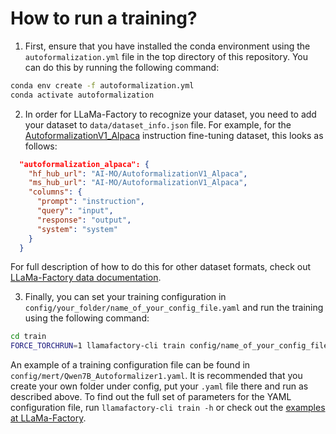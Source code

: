 # How to run a training?

1. First, ensure that you have installed the conda environment using the `autoformalization.yml` file in the top directory of this repository. You can do this by running the following command:

```bash
conda env create -f autoformalization.yml
conda activate autoformalization
```

2. In order for LLaMa-Factory to recognize your dataset, you need to add your dataset to `data/dataset_info.json` file. For example, for the [AutoformalizationV1_Alpaca](https://huggingface.co/datasets/AI-MO/AutoformalizationV1_Alpaca) instruction fine-tuning dataset, this looks as follows:

```json
  "autoformalization_alpaca": {
    "hf_hub_url": "AI-MO/AutoformalizationV1_Alpaca",
    "ms_hub_url": "AI-MO/AutoformalizationV1_Alpaca",
    "columns": {
      "prompt": "instruction",
      "query": "input",
      "response": "output",
      "system": "system"
    }
  }
```

For full description of how to do this for other dataset formats, check out [LLaMa-Factory data documentation](https://github.com/hiyouga/LLaMA-Factory/blob/main/data/README.md).

3. Finally, you can set your training configuration in `config/your_folder/name_of_your_config_file.yaml` and run the training using the following command:

```bash
cd train
FORCE_TORCHRUN=1 llamafactory-cli train config/name_of_your_config_file.yaml 
```

An example of a training configuration file can be found in `config/mert/Qwen7B_Autoformalizer1.yaml`. It is recommended that you create your own folder under config, put your `.yaml` file there and run as described above. To find out the full set of parameters for the YAML configuration file, run `llamafactory-cli train -h` or check out the [examples at LLaMa-Factory](https://github.com/hiyouga/LLaMA-Factory/blob/main/examples/README.md).
